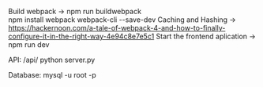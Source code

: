 Build webpack -> npm run buildwebpack <br />
npm install webpack webpack-cli --save-dev
Caching and Hashing -> https://hackernoon.com/a-tale-of-webpack-4-and-how-to-finally-configure-it-in-the-right-way-4e94c8e7e5c1
Start the frontend aplication -> npm run dev

API:
/api/
python server.py

Database:
mysql -u root -p

